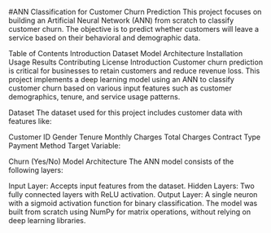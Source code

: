 #ANN Classification for Customer Churn Prediction
This project focuses on building an Artificial Neural Network (ANN) from scratch to classify customer churn. The objective is to predict whether customers will leave a service based on their behavioral and demographic data.

Table of Contents
Introduction
Dataset
Model Architecture
Installation
Usage
Results
Contributing
License
Introduction
Customer churn prediction is critical for businesses to retain customers and reduce revenue loss. This project implements a deep learning model using an ANN to classify customer churn based on various input features such as customer demographics, tenure, and service usage patterns.

Dataset
The dataset used for this project includes customer data with features like:

Customer ID
Gender
Tenure
Monthly Charges
Total Charges
Contract Type
Payment Method
Target Variable:

Churn (Yes/No)
Model Architecture
The ANN model consists of the following layers:

Input Layer: Accepts input features from the dataset.
Hidden Layers: Two fully connected layers with ReLU activation.
Output Layer: A single neuron with a sigmoid activation function for binary classification.
The model was built from scratch using NumPy for matrix operations, without relying on deep learning libraries.

